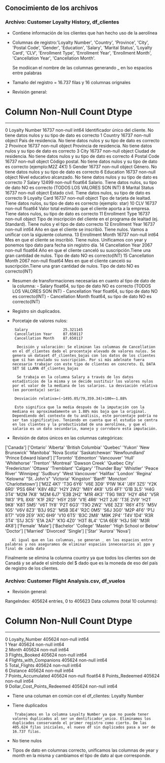 
## Conocimiento de los archivos

### Archivo: Customer Loyalty History, df_clientes

- Contiene información de los clientes que han hecho uso de la aerolínea

- Columnas de registro:'Loyalty Number', 'Country', 'Province', 'City', 'Postal Code',
    'Gender', 'Education', 'Salary', 'Marital Status', 'Loyalty Card',
    'CLV', 'Enrollment Type', 'Enrollment Year', 'Enrollment Month',
    'Cancellation Year', 'Cancellation Month'.
    
    Se modiican el nombre de las columnas generando _ en lso espacios entre palabras

- Tamaño del registro = 16.737 filas y 16 columnas orignales

- Revisión general:
 #   Column              Non-Null Count  Dtype  
---  ------              --------------  -----  
 0   Loyalty Number      16737 non-null  int64      Identificador único del cliente. No tiene datos nulos y su tipo de dato es correcto
 1   Country             16737 non-null  object     País de residencia. No tiene datos nulos y su tipo de dato es correcto
 2   Province            16737 non-null  object     Provincia de residencia. No tiene datos nulos y su tipo de dato es correcto
 3   City                16737 non-null  object     Ciudad de residencia. No tiene datos nulos y su tipo de dato es correcto
 4   Postal Code         16737 non-null  object     Código postal. No tiene datos nulos y su tipo de dato es correcto (ejemplo:M2Z 4K1)
 5   Gender              16737 non-null  object     Género. No tiene datos nulos y su tipo de dato es correcto
 6   Education           16737 non-null  object     Nivel educativo alcanzado.  No tiene datos nulos y su tipo de dato es correcto
 7   Salary              12499 non-null  float64    Salario. Tiene datos nulos, su tipo de dato NO es correcto (TODOS LOS VALORES SON INT)
 8   Marital Status      16737 non-null  object     Estado civil.  Tiene datos nulos, su tipo de dato es correcto
 9   Loyalty Card        16737 non-null  object     Tipo de tarjeta de lealtad. Tiene datos nulos, su tipo de dato es correcto (ejemplo: star)
 10  CLV                 16737 non-null  float64    Valor total estimado que el cliente aporta a la empresa. Tiene datos nulos, su tipo de dato es correcto
 11  Enrollment Type     16737 non-null  object     Tipo de inscripción del cliente en el programa de lealtad (ej. Standard). Tiene nulos y el tipo de dato correcto
 12  Enrollment Year     16737 non-null  int64      Año en que el cliente se inscribió. Tiene nulos. Vamos a unificar con la siguiente columna.
 13  Enrollment Month    16737 non-null  int64      Mes en que el cliente se inscribió. Tiene nulos. Unificamos con year y ponemos tipo dato para fecha sin registro día.
 14  Cancellation Year   2067 non-null   float64    Año en que el cliente canceló su suscripción.Tiene una gran cantidad de nulos. Tipo de dato NO es correcto(INT)
 15  Cancellation Month  2067 non-null   float64    Mes en que el cliente canceló su suscripción.Tiene una gran cantidad de nulos. Tipo de dato NO es correcto(INT)

- Resumen de transformaciones necesarias en cuanto al tipo de dato de la columna:
       - Salary float64, su tipo de dato NO es correcto (TODOS LOS VALORES SON INT)
       - Cancellation Year float64, su tipo de dato NO es correcto(INT)
       - Cancellation Month float64, su tipo de dato NO es correcto(INT)


- Registro sin duplicados.

- Porcetaje de valores nulos:

       Salary                25.321145
       Cancellation Year     87.650117
       Cancellation Month    87.650117

        Decisión y valoración: Se eliminan las columnas de Cancellation en el df_clientes dado el procentaje elevado de valores nulos. Se genera un dataset df_clientes_bajas con los datos de los clientes que sí han anulado su suscripción. Por si más adelnate fuera necesario trabajar con este tipo de clientes en concreto. EL DATA SET SE LLAMA df_clientes_bajas

        Se trabaja en la columna Salary a través de los datos estadísticos de la misma y se decide sustituir los valores nulos por el valor de la mediana de los salarios. La desviación relativa (en porcentaje) sería:

       Desviación relativa=(−1495.05/79,359.34)×100≈−1.88%

       Esto significa que la media después de la imputación con la mediana es aproximadamente un 1.88% más baja que la original. Dependiendo del contexto de tu análisis, este porcentaje podría no ser tan significativo. Teniendo en cuenta que el estudio se centra en los clientes y la productividad de una aerolínea, y que el salario es un dato secundario, manejo y corroboro esta imputación.


- Revisión de datos únicos en las columnas categóricas:

['Canada']
['Ontario' 'Alberta' 'British Columbia' 'Quebec' 'Yukon' 'New Brunswick'
 'Manitoba' 'Nova Scotia' 'Saskatchewan' 'Newfoundland'
 'Prince Edward Island']
['Toronto' 'Edmonton' 'Vancouver' 'Hull' 'Whitehorse' 'Trenton' 'Montreal'
 'Dawson Creek' 'Quebec City' 'Fredericton' 'Ottawa' 'Tremblant' 'Calgary'
 'Thunder Bay' 'Whistler' 'Peace River' 'Winnipeg' 'Sudbury'
 'West Vancouver' 'Halifax' 'London' 'Regina' 'Kelowna' "St. John's"
 'Victoria' 'Kingston' 'Banff' 'Moncton' 'Charlottetown']
['M2Z 4K1' 'T3G 6Y6' 'V6E 3D9' 'P1W 1K4' 'J8Y 3Z5' 'Y2K 6R0' 'P5S 6R4'
 'K8V 4B2' 'H2Y 2W2' 'M8Y 4K8' 'U5I 4F1' 'G1B 3L5' 'H4G 3T4' 'M2M 7K8'
 'M2M 6J7' 'E3B 2H2' 'M1R 4K3' 'T9G 1W3' 'H2Y 4R4' 'V5R 1W3' 'P1L 8X8'
 'K1F 2R2' 'H5Y 2S9' 'V1E 4R6' 'H2T 2J6' 'T3E 2V9' 'H2T 9K8' 'K8T 5M5'
 'V6T 1Y8' 'P2T 6G3' 'T9O 2W2' 'V6E 3Z3' 'R6Y 4T5' 'M5V 1G5' 'V6V 8Z3'
 'B3J 9S2' 'M5B 3E4' 'R2C 0M5' 'S6J 3G0' 'M2P 4F6' 'P1J 8T7' 'V09 2E9'
 'A1C 6H9' 'V10 6T5' 'B3C 2M8' 'M9K 2P4' 'T4V 1D4' 'R3R 3T4' 'S1J 3C5'
 'E1A 2A7' 'K1G 4Z0' 'H3T 8L4' 'C1A 6E8' 'H3J 5I6' 'M3R 4K8']
['Female' 'Male']
['Bachelor' 'College' 'Master' 'High School or Below' 'Doctor']
['Married' 'Divorced' 'Single']
['Star' 'Aurora' 'Nova']

       Al igual que en las columnas, se generan _ en los espacios entre palabras y nos aseguramos de eliminar espacios innecesarios al ppo y final de cada dato

Finalmente se elimina la columna country ya que todos los clientes son de Canadá y se añade el símbolo del $ dado que es la moneda de eso del país de registro de los clientes.

### Archivo: Customer Flight Analysis.csv, df_vuelos

- Revisión general:

RangeIndex: 405624 entries, 0 to 405623
Data columns (total 10 columns):
 #   Column                       Non-Null Count   Dtype  
---  ------                       --------------   -----  
 0   Loyalty_Number               405624 non-null  int64  
 1   Year                         405624 non-null  int64  
 2   Month                        405624 non-null  int64  
 3   Flights_Booked               405624 non-null  int64  
 4   Flights_with_Companions      405624 non-null  int64  
 5   Total_Flights                405624 non-null  int64  
 6   Distance                     405624 non-null  int64  
 7   Points_Accumulated           405624 non-null  float64
 8   Points_Redeemed              405624 non-null  int64  
 9   Dollar_Cost_Points_Redeemed  405624 non-null  int64  

- Tiene una columan en común con el df_clientes: Loyalty Number

- Tiene duplicados

       Trabajamos en la columna Loyalty Number ya que no puede tener valores duplicados al ser un dentificador_unico. Eliminamos los duplicados conservando el primer registro como cierto. De las 405.624 filas iniciales, el nuevo df sin duplicados pasa a ser de 16.737 filas.

- No tiene nulos

- Tipos de dato en columnas correcto, unificamos las columnas de year y month en la misma y cambiamos el tipo de dato al que corresponde.
